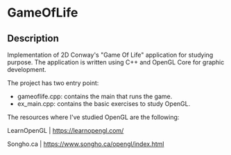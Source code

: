 # GameOfLife

## Description
Implementation of 2D Conway's "Game Of Life" application for studying purpose.
The application is written using C++ and OpenGL Core for graphic development.

The project has two entry point:
- gameoflife.cpp: contains the main that runs the game.
- ex_main.cpp: contains the basic exercises to study OpenGL.

The resources where I've studied OpenGL are the following:

LearnOpenGL | https://learnopengl.com/

Songho.ca | https://www.songho.ca/opengl/index.html
